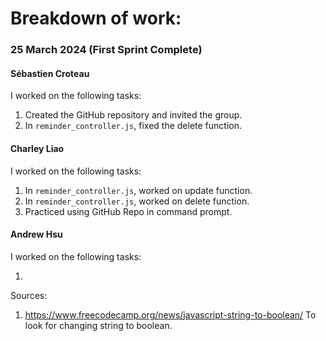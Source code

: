 # Breakdown of work:

### 25 March 2024 (First Sprint Complete)

#### Sébastien Croteau

I worked on the following tasks:

1. Created the GitHub repository and invited the group.
2. In `reminder_controller.js`, fixed the delete function.

#### Charley Liao

I worked on the following tasks:

1. <Insert Some Task Here> In `reminder_controller.js`, worked on update function.
2. <Insert Some Task Here> In `reminder_controller.js`, worked on delete function.
3. Practiced using GitHub Repo in command prompt.

#### Andrew Hsu

I worked on the following tasks:

1.

Sources:

1. <https://www.freecodecamp.org/news/javascript-string-to-boolean/> To look for changing string to boolean.
